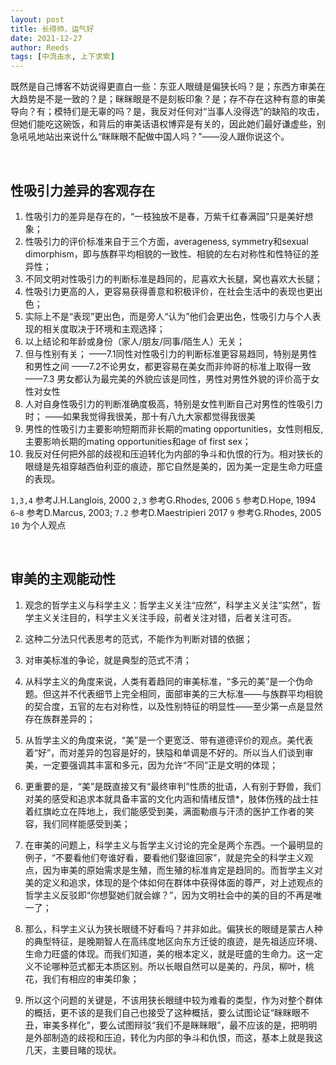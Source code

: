 ```yaml
---
layout: post
title: 长得帅，运气好
date: 2021-12-27
author: Reeds
tags: [中流击水, 上下求索]
---
```


 既然是自己博客不妨说得更直白一些：东亚人眼缝是偏狭长吗？是；东西方审美在大趋势是不是一致的？是；眯眯眼是不是刻板印象？是；存不存在这种有意的审美导向？有；模特们是无辜的吗？是，我反对任何对“当事人没得选”的缺陷的攻击，但她们能吃这碗饭，和背后的审美话语权博弈是有关的，因此她们最好谦虚些，别急吼吼地站出来说什么“眯眯眼不配做中国人吗？”——没人跟你说这个。

<br>

## 性吸引力差异的客观存在

1. 性吸引力的差异是存在的，“一枝独放不是春，万紫千红春满园”只是美好想象；
2. 性吸引力的评价标准来自于三个方面，averageness, symmetry和sexual dimorphism，即与族群平均相貌的一致性、相貌的左右对称性和性特征的差异性；
3.  不同文明对性吸引力的判断标准是趋同的，尼喜欢大长腿，窝也喜欢大长腿；
4. 性吸引力更高的人，更容易获得善意和积极评价，在社会生活中的表现也更出色；
5. 实际上不是“表现”更出色，而是旁人“认为”他们会更出色，性吸引力与个人表现的相关度取决于环境和主观选择；
6. 以上结论和年龄或身份（家人/朋友/同事/陌生人）无关；
7. 但与性别有关；
    ——7.1同性对性吸引力的判断标准更容易趋同，特别是男性和男性之间
    ——7.2不论男女，都更容易在美女而非帅哥的标准上取得一致
    ——7.3 男女都认为最完美的外貌应该是同性，男性对男性外貌的评价高于女性对女性
8. 人对自身性吸引力的判断准确度极高，特别是女性判断自己对男性的性吸引力时；
    ——如果我觉得我很美，那十有八九大家都觉得我很美
9. 男性的性吸引力主要影响短期而非长期的mating opportunities，女性则相反,主要影响长期的mating opportunities和age of first sex；
10. 我反对任何把外部的歧视和压迫转化为内部的争斗和仇恨的行为。相对狭长的眼缝是先祖穿越西伯利亚的痕迹，那它自然是美的，因为美一定是生命力旺盛的表现。

 `1,3,4` 参考J.H.Langlois, 2000
 `2,3` 参考G.Rhodes, 2006
 `5` 参考D.Hope, 1994
 `6~8` 参考D.Marcus, 2003;
 `7.2` 参考D.Maestripieri 2017
 `9` 参考G.Rhodes, 2005
 `10` 为个人观点

<br>

## 审美的主观能动性

1. 观念的哲学主义与科学主义：哲学主义关注“应然”，科学主义关注“实然”，哲学主义关注目的，科学主义关注手段，前者关注对错，后者关注可否。

2. 这种二分法只代表思考的范式，不能作为判断对错的依据；

3. 对审美标准的争论，就是典型的范式不清；

4. 从科学主义的角度来说，人类有着趋同的审美标准，“多元的美”是一个伪命题。但这并不代表细节上完全相同，面部审美的三大标准——与族群平均相貌的契合度，五官的左右对称性，以及性别特征的明显性——至少第一点是显然存在族群差异的；

5. 从哲学主义的角度来说，“美”是一个更宽泛、带有道德评价的观点。美代表着“好”，而对差异的包容是好的，狭隘和单调是不好的。所以当人们谈到审美，一定要强调其丰富和多元，因为允许“不同”正是文明的体现；

6. 更重要的是，“美”是既直接又有“最终审判”性质的批语，人有别于野兽，我们对美的感受和追求本就具备丰富的文化内涵和情绪反馈*，肢体伤残的战士拄着红旗屹立在阵地上，我们能感受到美，满面勒痕与汗渍的医护工作者的笑容，我们同样能感受到美；

7. 在审美的问题上，科学主义与哲学主义讨论的完全是两个东西。一个最明显的例子，“不要看他们夸谁好看，要看他们娶谁回家”，就是完全的科学主义观点，因为审美的原始需求是生殖，而生殖的标准肯定是趋同的。而哲学主义对美的定义和追求，体现的是个体如何在群体中获得体面的尊严，对上述观点的哲学主义反驳即“你想娶她们就会嫁？”，因为文明社会中的美的目的不再是唯一了；

8. 那么，科学主义认为狭长眼缝不好看吗？并非如此。偏狭长的眼缝是蒙古人种的典型特征，是晚期智人在高纬度地区向东方迁徙的痕迹，是先祖适应环境、生命力旺盛的体现。而我们知道，美的根本定义，就是旺盛的生命力。这一定义不论哪种范式都无本质区别。所以长眼自然可以是美的，丹凤，柳叶，桃花，我们有相应的审美印象；

9. 所以这个问题的关键是，不该用狭长眼缝中较为难看的类型，作为对整个群体的概括，更不该的是我们自己也接受了这种概括，要么试图论证“眯眯眼不丑，审美多样化”，要么试图辩驳“我们不是眯眯眼”，最不应该的是，把明明是外部制造的歧视和压迫，转化为内部的争斗和仇恨，而这，基本上就是我这几天，主要目睹的现状。